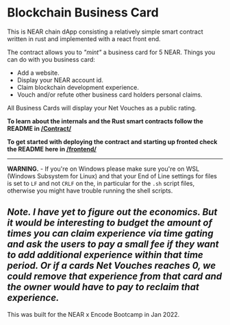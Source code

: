 # Blockchain Business Card

This is NEAR chain dApp consisting a relatively simple smart contract written in rust and implemented with a react front end.

The contract allows you to _"mint"_ a business card for 5 NEAR.
Things you can do with you business card:

- Add a website.
- Display your NEAR account id.
- Claim blockchain development experience.
- Vouch and/or refute other business card holders personal claims.

All Business Cards will display your Net Vouches as a public rating.

__To learn about the internals and the Rust smart contracts follow the README in [/Contract/](Contract/README.md)__

__To get started with deploying the contract and starting up fronted check the README here in [/frontend/](frontend/README.md)__

-----

__WARNING.__ - If you're on Windows please make sure you're on WSL (Windows Subsystem for Linux) and that your End of Line settings for files is set to `LF` and not `CRLF` on the, in particular for the  `.sh` script files, otherwise you might have trouble running the shell scripts.

_Note. I have yet to figure out the economics. But it would be interesting to budget the amount of times you can claim experience via time gating and ask the users to pay a small fee if they want to add additional experience within that time period. Or if a cards Net Vouches reaches 0, we could remove that experience from that card and the owner would have to pay to reclaim that experience._ 
---
This was built for the NEAR x Encode Bootcamp in Jan 2022.
